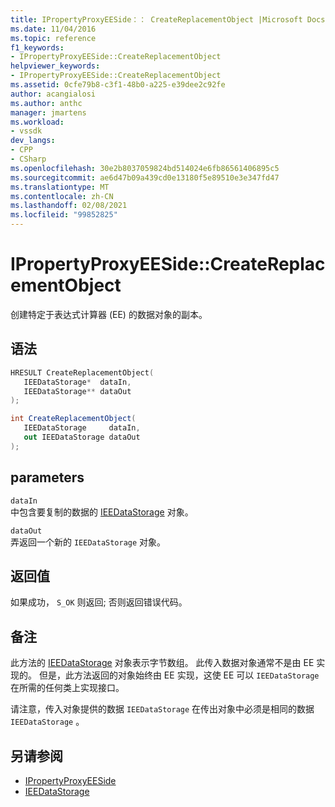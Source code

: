 ```yaml
---
title: IPropertyProxyEESide：： CreateReplacementObject |Microsoft Docs
ms.date: 11/04/2016
ms.topic: reference
f1_keywords:
- IPropertyProxyEESide::CreateReplacementObject
helpviewer_keywords:
- IPropertyProxyEESide::CreateReplacementObject
ms.assetid: 0cfe79b8-c3f1-48b0-a225-e39dee2c92fe
author: acangialosi
ms.author: anthc
manager: jmartens
ms.workload:
- vssdk
dev_langs:
- CPP
- CSharp
ms.openlocfilehash: 30e2b8037059824bd514024e6fb86561406895c5
ms.sourcegitcommit: ae6d47b09a439cd0e13180f5e89510e3e347fd47
ms.translationtype: MT
ms.contentlocale: zh-CN
ms.lasthandoff: 02/08/2021
ms.locfileid: "99852825"
---
```

# <a name="ipropertyproxyeesidecreatereplacementobject"></a>IPropertyProxyEESide::CreateReplacementObject
创建特定于表达式计算器 (EE) 的数据对象的副本。

## <a name="syntax"></a>语法

```cpp
HRESULT CreateReplacementObject(
   IEEDataStorage*  dataIn,
   IEEDataStorage** dataOut
);
```

```csharp
int CreateReplacementObject(
   IEEDataStorage     dataIn,
   out IEEDataStorage dataOut
);
```

## <a name="parameters"></a>parameters
`dataIn`\
中包含要复制的数据的 [IEEDataStorage](../../../extensibility/debugger/reference/ieedatastorage.md) 对象。

`dataOut`\
弄返回一个新的 `IEEDataStorage` 对象。

## <a name="return-value"></a>返回值
 如果成功， `S_OK` 则返回; 否则返回错误代码。

## <a name="remarks"></a>备注
 此方法的 [IEEDataStorage](../../../extensibility/debugger/reference/ieedatastorage.md) 对象表示字节数组。 此传入数据对象通常不是由 EE 实现的。 但是，此方法返回的对象始终由 EE 实现，这使 EE 可以 `IEEDataStorage` 在所需的任何类上实现接口。

 请注意，传入对象提供的数据 `IEEDataStorage` 在传出对象中必须是相同的数据 `IEEDataStorage` 。

## <a name="see-also"></a>另请参阅
- [IPropertyProxyEESide](../../../extensibility/debugger/reference/ipropertyproxyeeside.md)
- [IEEDataStorage](../../../extensibility/debugger/reference/ieedatastorage.md)
